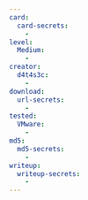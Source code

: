 ```yaml
---
card:
  card-secrets:
    -
level:
  Medium:
    -
creator:
  d4t4s3c:
    -
download:
  url-secrets:
    -
tested:
  VMware:
    -
md5:
  md5-secrets:
    -
writeup:
  writeup-secrets:
    -
---
```

